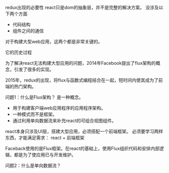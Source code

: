 redux出现的必要性
react只是dom的抽象层，并不是完整的解决方案。
没涉及以下两个方面
- 代码结构
- 组件之间的通信

对于构建大型web应用，这两个都是非常关键的。

它的历史过程

为了解决react无法构建大型应用的问题，2014年Facebook提出了flux架构的概念，引发了很多的实现。

2015年，redux的出现，将flux与函数式编程结合在一起，短时间内使其成为了前端的热门架构。

问题1：什么是Flux架构？
是一种概念。
- 用于构建客户端web应用程序的应用程序架构。
- 一种模式而不是框架。
- 通过利用单向数据流来补充react的可组合视图组件。

react本身只涉及UI层，搭建大型应用，必须搭配一个前端框架。
必须要学习两样东西，才能满足需求： react + 前端框架

Faceback使用的是Flux框架。在react的基础上，使用Flux组织代码和安排内部逻辑，都是为了使应用已与开发维护。

问题2：什么是单向数据流？
